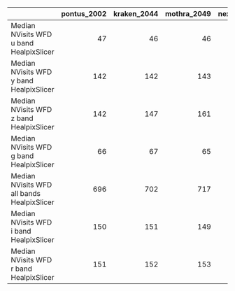|                                            |   pontus_2002 |   kraken_2044 |   mothra_2049 |   nexus_2097 |
|:-------------------------------------------|--------------:|--------------:|--------------:|-------------:|
| Median NVisits WFD u band HealpixSlicer    |            47 |            46 |            46 |           46 |
| Median NVisits WFD y band HealpixSlicer    |           142 |           142 |           143 |          147 |
| Median NVisits WFD z band HealpixSlicer    |           142 |           147 |           161 |          155 |
| Median NVisits WFD g band HealpixSlicer    |            66 |            67 |            65 |           64 |
| Median NVisits WFD all bands HealpixSlicer |           696 |           702 |           717 |          705 |
| Median NVisits WFD i band HealpixSlicer    |           150 |           151 |           149 |          149 |
| Median NVisits WFD r band HealpixSlicer    |           151 |           152 |           153 |          149 |
